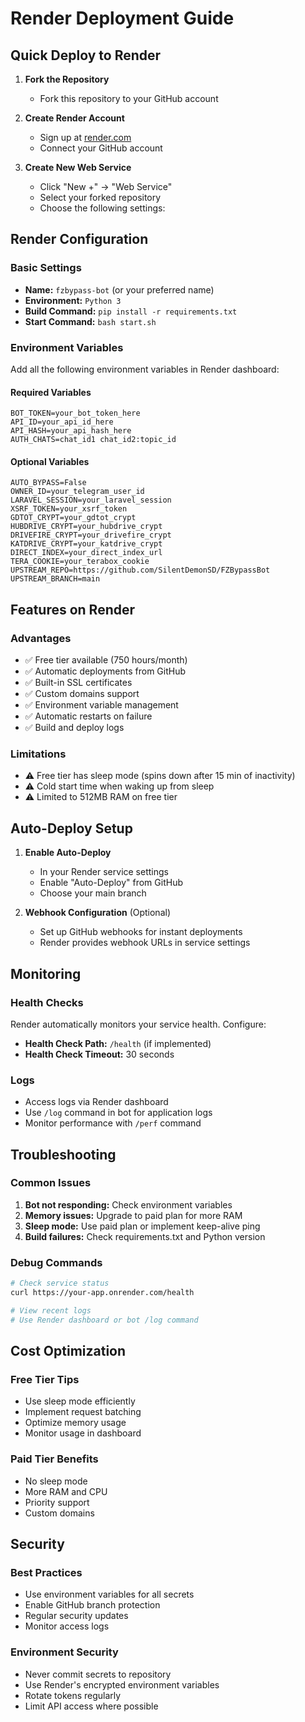 # Render Deployment Guide

## Quick Deploy to Render

1. **Fork the Repository**
   - Fork this repository to your GitHub account

2. **Create Render Account**
   - Sign up at [render.com](https://render.com)
   - Connect your GitHub account

3. **Create New Web Service**
   - Click "New +" → "Web Service"
   - Select your forked repository
   - Choose the following settings:

## Render Configuration

### Basic Settings
- **Name:** `fzbypass-bot` (or your preferred name)
- **Environment:** `Python 3`
- **Build Command:** `pip install -r requirements.txt`
- **Start Command:** `bash start.sh`

### Environment Variables
Add all the following environment variables in Render dashboard:

#### Required Variables
```
BOT_TOKEN=your_bot_token_here
API_ID=your_api_id_here
API_HASH=your_api_hash_here
AUTH_CHATS=chat_id1 chat_id2:topic_id
```

#### Optional Variables
```
AUTO_BYPASS=False
OWNER_ID=your_telegram_user_id
LARAVEL_SESSION=your_laravel_session
XSRF_TOKEN=your_xsrf_token
GDTOT_CRYPT=your_gdtot_crypt
HUBDRIVE_CRYPT=your_hubdrive_crypt
DRIVEFIRE_CRYPT=your_drivefire_crypt
KATDRIVE_CRYPT=your_katdrive_crypt
DIRECT_INDEX=your_direct_index_url
TERA_COOKIE=your_terabox_cookie
UPSTREAM_REPO=https://github.com/SilentDemonSD/FZBypassBot
UPSTREAM_BRANCH=main
```

## Features on Render

### Advantages
- ✅ Free tier available (750 hours/month)
- ✅ Automatic deployments from GitHub
- ✅ Built-in SSL certificates
- ✅ Custom domains support
- ✅ Environment variable management
- ✅ Automatic restarts on failure
- ✅ Build and deploy logs

### Limitations
- ⚠️ Free tier has sleep mode (spins down after 15 min of inactivity)
- ⚠️ Cold start time when waking up from sleep
- ⚠️ Limited to 512MB RAM on free tier

## Auto-Deploy Setup

1. **Enable Auto-Deploy**
   - In your Render service settings
   - Enable "Auto-Deploy" from GitHub
   - Choose your main branch

2. **Webhook Configuration** (Optional)
   - Set up GitHub webhooks for instant deployments
   - Render provides webhook URLs in service settings

## Monitoring

### Health Checks
Render automatically monitors your service health. Configure:
- **Health Check Path:** `/health` (if implemented)
- **Health Check Timeout:** 30 seconds

### Logs
- Access logs via Render dashboard
- Use `/log` command in bot for application logs
- Monitor performance with `/perf` command

## Troubleshooting

### Common Issues
1. **Bot not responding:** Check environment variables
2. **Memory issues:** Upgrade to paid plan for more RAM
3. **Sleep mode:** Use paid plan or implement keep-alive ping
4. **Build failures:** Check requirements.txt and Python version

### Debug Commands
```bash
# Check service status
curl https://your-app.onrender.com/health

# View recent logs
# Use Render dashboard or bot /log command
```

## Cost Optimization

### Free Tier Tips
- Use sleep mode efficiently
- Implement request batching
- Optimize memory usage
- Monitor usage in dashboard

### Paid Tier Benefits
- No sleep mode
- More RAM and CPU
- Priority support
- Custom domains

## Security

### Best Practices
- Use environment variables for all secrets
- Enable GitHub branch protection
- Regular security updates
- Monitor access logs

### Environment Security
- Never commit secrets to repository
- Use Render's encrypted environment variables
- Rotate tokens regularly
- Limit API access where possible